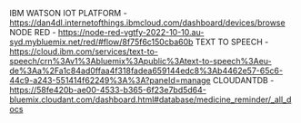 IBM WATSON IOT PLATFORM - https://dan4dl.internetofthings.ibmcloud.com/dashboard/devices/browse
NODE RED - https://node-red-vgtfy-2022-10-10.au-syd.mybluemix.net/red/#flow/8f75f6c150cba60b
TEXT TO SPEECH - https://cloud.ibm.com/services/text-to-speech/crn%3Av1%3Abluemix%3Apublic%3Atext-to-speech%3Aeu-de%3Aa%2Fa1c84ad0ffaa4f318fadea659144edc8%3Ab4462e57-65c6-44c9-a243-551414f62249%3A%3A?paneId=manage
CLOUDANTDB - https://58fe420b-ae00-4533-b365-6f23e7bd5d64-bluemix.cloudant.com/dashboard.html#database/medicine_reminder/_all_docs
